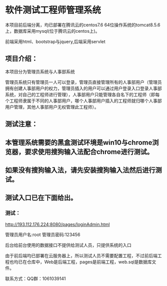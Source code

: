 # 软件测试工程师管理系统

本项目前后端分离，均已部署在腾讯云的centos7.6 64位操作系统的tomcat8.5.6上，数据库采用mysql(位于腾讯云的centos上)。

前端采用html、bootstrap与jquery,后端采用servlet

## 项目介绍：

本项目分为管理员系统与人事部系统

管理员系统只有管理员一人可以登录，管理员直接管理所有的人事部用户（管理员拥有创建人事部用户的权力，管理员插入的用户可以通过用户登录入口登录人事部系统，对自己的工程师进行管理），人事部用户只能管理各自名下的工程师（即每个工程师隶属于不同的人事部用户，哪个人事部用户插入的工程师就归哪个人事部用户管理，其他人事部用户无权管理此工程师）。



## 测试注意：

## 本管理系统需要的黑盒测试环境是win10与chrome浏览器，要求使用搜狗输入法配合chrome进行测试。

## 如果没有搜狗输入法，请先安装搜狗输入法然后进行测试。

## 测试入口已在下面给出。

### 测试：

http://193.112.176.224:8080/pages/loginAdmin.html

管理员用户名:root 管理员密码:123456

后台给前台使用的数据接口不提供给测试人员，只提供系统的入口

由于前后端均已部署在云服务器上，所以测试人员不需要配置工程，不过前后端工程也均已在仓库中，Web是后端工程，pages是前端工程，web.sql是数据库文件。

联系方式：QQ群：1061039141
